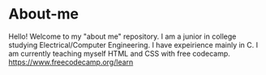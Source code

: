 # About-me
Hello! Welcome to my "about me" repository.
I am a junior in college studying Electrical/Computer Engineering.
I have expeirience mainly in C.
I am currently teaching myself HTML and CSS with free codecamp. https://www.freecodecamp.org/learn
